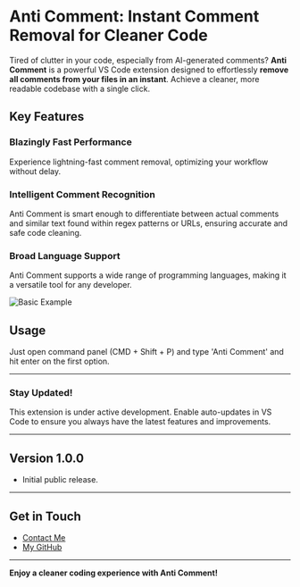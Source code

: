 # Anti Comment: Instant Comment Removal for Cleaner Code

Tired of clutter in your code, especially from AI-generated comments? **Anti Comment** is a powerful VS Code extension designed to effortlessly **remove all comments from your files in an instant**. Achieve a cleaner, more readable codebase with a single click.

## Key Features

### Blazingly Fast Performance
Experience lightning-fast comment removal, optimizing your workflow without delay.

### Intelligent Comment Recognition
Anti Comment is smart enough to differentiate between actual comments and similar text found within regex patterns or URLs, ensuring accurate and safe code cleaning.

### Broad Language Support
Anti Comment supports a wide range of programming languages, making it a versatile tool for any developer.

![Basic Example](https://s14.gifyu.com/images/bHdw0.gif)

## Usage

Just open command panel (CMD + Shift + P) and type 'Anti Comment' and hit enter on the first option.

---

### Stay Updated!
This extension is under active development. Enable auto-updates in VS Code to ensure you always have the latest features and improvements.

---

## Version 1.0.0

* Initial public release.

---

## Get in Touch

* [Contact Me](http://code.visualstudio.com/docs/languages/markdown)
* [My GitHub](https://github.com/galih9)

---

**Enjoy a cleaner coding experience with Anti Comment!**